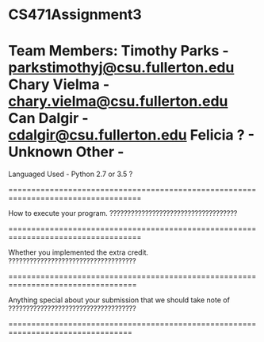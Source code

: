 # CS471Assignment3

Team Members: 
  Timothy Parks - parkstimothyj@csu.fullerton.edu
  Chary Vielma  - chary.vielma@csu.fullerton.edu
  Can Dalgir    - cdalgir@csu.fullerton.edu
  Felicia ?     - 
  Unknown Other - 
===================================================================================

Languaged Used - Python 2.7 or 3.5 ?

===================================================================================

How  to  execute  your  program.
????????????????????????????????????

===================================================================================

Whether  you  implemented  the  extra  credit.
????????????????????????????????????

==================================================================================

Anything  special  about  your  submission  that  we  should  take  note  of
????????????????????????????????????

=================================================================================
